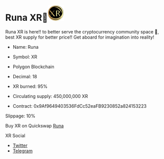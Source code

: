 # Runa XR🚀![XR](https://raw.githubusercontent.com/FlintFinancial/RunaXR/main/XRsquareT50.png) 

Runa XR is here!! to better serve the cryptocurrency community space 🚀, best XR supply for better price!! Get aboard for imagination into reality!  

- Name: Runa
- Symbol: XR
- Polygon Blockchain
- Decimal: 18
- XR burned: 95%
- Circulating supply: 450,000,000 XR


- Contract:
0x9Af9649403536FdCc52eaFB9230852a824153223

Slippage:
10%

Buy XR on Quickswap [Runa](https://info.quickswap.exchange/#/token/0x9Af9649403536FdCc52eaFB9230852a824153223)

XR Social
- [Twitter](https://twitter.com/RunaXR_Club)
- [Telegram](https://t.me/XRcommunity)

